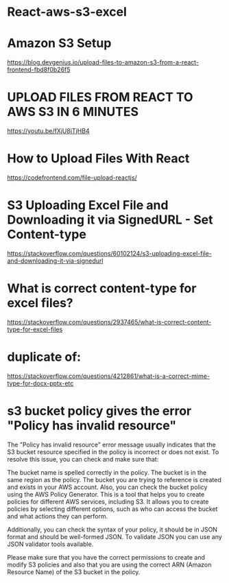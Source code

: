 # React-aws-s3-excel

# Amazon S3 Setup
https://blog.devgenius.io/upload-files-to-amazon-s3-from-a-react-frontend-fbd8f0b26f5

# UPLOAD FILES FROM REACT TO AWS S3 IN 6 MINUTES
https://youtu.be/fXjU8jTjHB4

# How to Upload Files With React
https://codefrontend.com/file-upload-reactjs/

# S3 Uploading Excel File and Downloading it via SignedURL - Set Content-type
https://stackoverflow.com/questions/60102124/s3-uploading-excel-file-and-downloading-it-via-signedurl

# What is correct content-type for excel files?
https://stackoverflow.com/questions/2937465/what-is-correct-content-type-for-excel-files
# duplicate of:
https://stackoverflow.com/questions/4212861/what-is-a-correct-mime-type-for-docx-pptx-etc

# s3 bucket policy gives the error "Policy has invalid resource"

The "Policy has invalid resource" error message usually indicates that the S3 bucket resource specified in the policy is incorrect or does not exist.
To resolve this issue, you can check and make sure that:

The bucket name is spelled correctly in the policy. The bucket is in the same region as the policy. The bucket you are trying to reference is created and exists in your AWS account. Also, you can check the bucket policy using the AWS Policy Generator. This is a tool that helps you to create policies for different AWS services, including S3. It allows you to create policies by selecting different options, such as who can access the bucket and what actions they can perform.

Additionally, you can check the syntax of your policy, it should be in JSON format and should be well-formed JSON. To validate JSON you can use any JSON validator tools available.

Please make sure that you have the correct permissions to create and modify S3 policies and also that you are using the correct ARN (Amazon Resource Name) of the S3 bucket in the policy.
